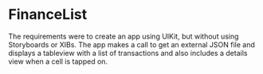 # FinanceList

The requirements were to create an app using UIKit, but without using Storyboards or XIBs. The app makes a call to get an external JSON file and displays a tableview with a list of transactions and also includes a details view when a cell is tapped on.
